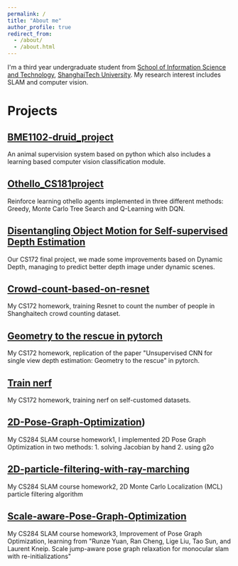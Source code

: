 ```yaml
---
permalink: /
title: "About me"
author_profile: true
redirect_from: 
  - /about/
  - /about.html
---
```


I'm a third year undergraduate student from [School of Information Science and Technology](https://sist.shanghaitech.edu.cn/), [ShanghaiTech University](https://www.shanghaitech.edu.cn/). My research interest includes SLAM and computer vision.

# Projects

## [BME1102-druid_project](https://github.com/LEON-JU/BME1102-druid_project)
An animal supervision system based on python which also includes a learning based computer vision classification module.

## [Othello_CS181project](https://github.com/LEON-JU/Othello_CS181)
Reinforce learning othello agents implemented in three different methods: Greedy, Monte Carlo Tree Search and Q-Learning with DQN.

## [Disentangling Object Motion for Self-supervised Depth Estimation](https://github.com/LEON-JU/CS172-mono-depth-estimation)
Our CS172 final project, we made some improvements based on Dynamic Depth, managing to predict better depth image under dynamic scenes.

## [Crowd-count-based-on-resnet](https://github.com/LEON-JU/Crowd-count-based-on-resnet)
My CS172 homework, training Resnet to count the number of people in Shanghaitech crowd counting dataset.

## [Geometry to the rescue in pytorch](https://github.com/LEON-JU/Geometry-to-the-rescue-in-pytorch)
My CS172 homework, replication of the paper "Unsupervised CNN for single view depth estimation: Geometry to the rescue" in pytorch.

## [Train nerf](https://github.com/LEON-JU/Train_nerf)
My CS172 homework, training nerf on self-customed datasets.

## [2D-Pose-Graph-Optimization](https://github.com/LEON-JU/2D-Pose-Graph-Optimization))
My CS284 SLAM course homework1, I implemented 2D Pose Graph Optimization in two methods: 1. solving Jacobian by hand 2. using g2o

## [2D-particle-filtering-with-ray-marching](https://github.com/LEON-JU/2D-particle-filtering-with-ray-marching)
My CS284 SLAM course homework2, 2D Monte Carlo Localization (MCL) particle filtering algorithm

## [Scale-aware-Pose-Graph-Optimization](https://github.com/LEON-JU/Scale-aware-Pose-Graph-Optimization)
My CS284 SLAM course homework3, Improvement of Pose Graph Optimization, learning from "Runze Yuan, Ran Cheng, Lige Liu, Tao Sun, and Laurent Kneip. Scale jump-aware
pose graph relaxation for monocular slam with re-initializations"
 
